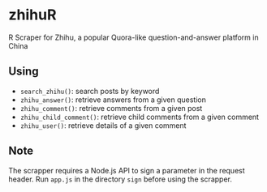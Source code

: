 # zhihuR

R Scraper for Zhihu, a popular Quora-like question-and-answer platform in China

## Using

* `search_zhihu()`: search posts by keyword
* `zhihu_answer()`: retrieve answers from a given question
* `zhihu_comment()`: retrieve comments from a given post
* `zhihu_child_comment()`: retrieve child comments from a given comment
* `zhihu_user()`: retrieve details of a given comment

## Note

The scrapper requires a Node.js API to sign a parameter in the request header. Run `app.js` in the directory `sign` before using the scrapper.
